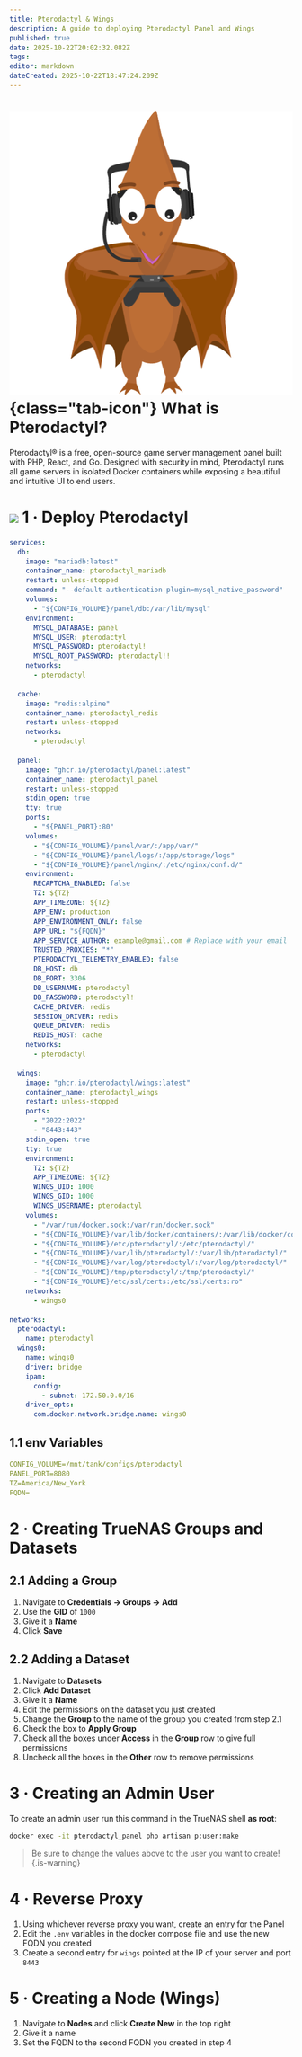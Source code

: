 ```yaml
---
title: Pterodactyl & Wings
description: A guide to deploying Pterodactyl Panel and Wings
published: true
date: 2025-10-22T20:02:32.082Z
tags: 
editor: markdown
dateCreated: 2025-10-22T18:47:24.209Z
---
```


# ![](/pterodactyl.png){class="tab-icon"} What is Pterodactyl?

Pterodactyl® is a free, open-source game server management panel built with PHP, React, and Go. Designed with security in mind, Pterodactyl runs all game servers in isolated Docker containers while exposing a beautiful and intuitive UI to end users. 

# <img src="/docker.png" class="tab-icon"> 1 · Deploy Pterodactyl
```yaml
services:
  db:
    image: "mariadb:latest"
    container_name: pterodactyl_mariadb
    restart: unless-stopped
    command: "--default-authentication-plugin=mysql_native_password"
    volumes:
      - "${CONFIG_VOLUME}/panel/db:/var/lib/mysql"
    environment:
      MYSQL_DATABASE: panel
      MYSQL_USER: pterodactyl 
      MYSQL_PASSWORD: pterodactyl! 
      MYSQL_ROOT_PASSWORD: pterodactyl!!
    networks:
      - pterodactyl
  
  cache:
    image: "redis:alpine"
    container_name: pterodactyl_redis
    restart: unless-stopped
    networks:
      - pterodactyl

  panel:
    image: "ghcr.io/pterodactyl/panel:latest"
    container_name: pterodactyl_panel
    restart: unless-stopped
    stdin_open: true
    tty: true
    ports:
      - "${PANEL_PORT}:80"
    volumes:
      - "${CONFIG_VOLUME}/panel/var/:/app/var/"
      - "${CONFIG_VOLUME}/panel/logs/:/app/storage/logs"
      - "${CONFIG_VOLUME}/panel/nginx/:/etc/nginx/conf.d/"
    environment:
      RECAPTCHA_ENABLED: false
      TZ: ${TZ}
      APP_TIMEZONE: ${TZ}
      APP_ENV: production
      APP_ENVIRONMENT_ONLY: false
      APP_URL: "${FQDN}"
      APP_SERVICE_AUTHOR: example@gmail.com # Replace with your email
      TRUSTED_PROXIES: "*"
      PTERODACTYL_TELEMETRY_ENABLED: false
      DB_HOST: db
      DB_PORT: 3306
      DB_USERNAME: pterodactyl 
      DB_PASSWORD: pterodactyl!
      CACHE_DRIVER: redis
      SESSION_DRIVER: redis
      QUEUE_DRIVER: redis
      REDIS_HOST: cache
    networks:
      - pterodactyl

  wings:
    image: "ghcr.io/pterodactyl/wings:latest"
    container_name: pterodactyl_wings
    restart: unless-stopped
    ports:
      - "2022:2022"
      - "8443:443"
    stdin_open: true
    tty: true
    environment:
      TZ: ${TZ}
      APP_TIMEZONE: ${TZ}
      WINGS_UID: 1000
      WINGS_GID: 1000
      WINGS_USERNAME: pterodactyl
    volumes:
      - "/var/run/docker.sock:/var/run/docker.sock"
      - "${CONFIG_VOLUME}/var/lib/docker/containers/:/var/lib/docker/containers/"
      - "${CONFIG_VOLUME}/etc/pterodactyl/:/etc/pterodactyl/"
      - "${CONFIG_VOLUME}/var/lib/pterodactyl/:/var/lib/pterodactyl/"
      - "${CONFIG_VOLUME}/var/log/pterodactyl/:/var/log/pterodactyl/"
      - "${CONFIG_VOLUME}/tmp/pterodactyl/:/tmp/pterodactyl/"
      - "${CONFIG_VOLUME}/etc/ssl/certs:/etc/ssl/certs:ro"
    networks:
      - wings0

networks:
  pterodactyl:
    name: pterodactyl
  wings0:
    name: wings0
    driver: bridge
    ipam:
      config:
        - subnet: 172.50.0.0/16
    driver_opts:
      com.docker.network.bridge.name: wings0
```

## 1.1 env Variables

```yaml
CONFIG_VOLUME=/mnt/tank/configs/pterodactyl
PANEL_PORT=8080
TZ=America/New_York
FQDN=
```

# 2 · Creating TrueNAS Groups and Datasets
## 2.1 Adding a Group
1. Navigate to **Credentials → Groups → Add**
1. Use the **GID** of `1000`
1. Give it a **Name**
1. Click **Save**

## 2.2 Adding a Dataset
1. Navigate to **Datasets**
1. Click **Add Dataset**
1. Give it a **Name**
1. Edit the permissions on the dataset you just created
1. Change the **Group** to the name of the group you created from step 2.1
1. Check the box to **Apply Group**
1. Check all the boxes under **Access** in the **Group** row to give full permissions
1. Uncheck all the boxes in the **Other** row to remove permissions

# 3 · Creating an Admin User
To create an admin user run this command in the TrueNAS shell **as root**:

```bash
docker exec -it pterodactyl_panel php artisan p:user:make
```
> Be sure to change the values above to the user you want to create!
{.is-warning}

# 4 · Reverse Proxy
1. Using whichever reverse proxy you want, create an entry for the Panel
1. Edit the `.env` variables in the docker compose file and use the new FQDN you created
1. Create a second entry for `wings` pointed at the IP of your server and port `8443`

# 5 · Creating a Node (Wings)
1. Navigate to **Nodes** and click **Create New** in the top right
1. Give it a name
1. Set the FQDN to the second FQDN you created in step 4
